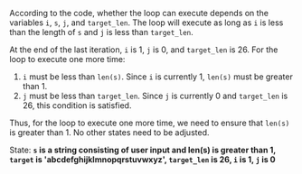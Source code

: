 According to the code, whether the loop can execute depends on the variables `i`, `s`, `j`, and `target_len`. The loop will execute as long as `i` is less than the length of `s` and `j` is less than `target_len`.

At the end of the last iteration, `i` is 1, `j` is 0, and `target_len` is 26. For the loop to execute one more time:

1. `i` must be less than `len(s)`. Since `i` is currently 1, `len(s)` must be greater than 1.
2. `j` must be less than `target_len`. Since `j` is currently 0 and `target_len` is 26, this condition is satisfied.

Thus, for the loop to execute one more time, we need to ensure that `len(s)` is greater than 1. No other states need to be adjusted.

State: **`s` is a string consisting of user input and len(s) is greater than 1, `target` is 'abcdefghijklmnopqrstuvwxyz', `target_len` is 26, `i` is 1, `j` is 0**